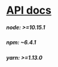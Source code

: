# [API docs](https://documenter.getpostman.com/view/7057121/S17tRTV3)

##### node: >=10.15.1
##### npm: ~6.4.1
##### yarn: >=1.13.0

